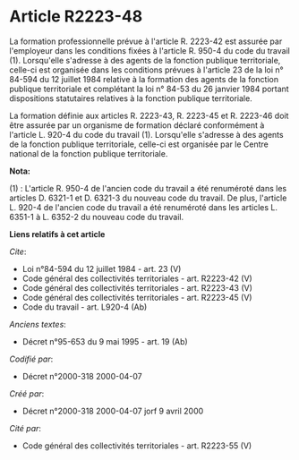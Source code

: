 # Article R2223-48

La formation professionnelle prévue à l'article R. 2223-42 est assurée par l'employeur dans les conditions fixées à l'article
R. 950-4 du code du travail (1). Lorsqu'elle s'adresse à des agents de la fonction publique territoriale, celle-ci est
organisée dans les conditions prévues à l'article 23 de la loi n° 84-594 du 12 juillet 1984 relative à la formation des
agents de la fonction publique territoriale et complétant la loi n° 84-53 du 26 janvier 1984 portant dispositions statutaires
relatives à la fonction publique territoriale. 

La formation définie aux articles R. 2223-43, R. 2223-45 et R. 2223-46 doit être assurée par un organisme de formation
déclaré conformément à l'article L. 920-4 du code du travail (1). Lorsqu'elle s'adresse à des agents de la fonction publique
territoriale, celle-ci est organisée par le Centre national de la fonction publique territoriale.

**Nota:**

(1) :   L'article R. 950-4 de l'ancien code du travail a été renuméroté dans les articles D. 6321-1 et D. 6321-3 du nouveau
code du travail. De plus, l'article L. 920-4 de l'ancien code du travail a été renuméroté dans les articles L. 6351-1 à L.
6352-2 du nouveau code du travail.

**Liens relatifs à cet article**

_Cite_:

  - Loi n°84-594 du 12 juillet 1984 - art. 23 (V)
  - Code général des collectivités territoriales - art. R2223-42 (V)
  - Code général des collectivités territoriales - art. R2223-43 (V)
  - Code général des collectivités territoriales - art. R2223-45 (V)
  - Code du travail - art. L920-4 (Ab)

_Anciens textes_:

  - Décret n°95-653 du 9 mai 1995 - art. 19 (Ab)

_Codifié par_:

  - Décret n°2000-318 2000-04-07

_Créé par_:

  - Décret n°2000-318 2000-04-07 jorf 9 avril 2000

_Cité par_:

  - Code général des collectivités territoriales - art. R2223-55 (V)
